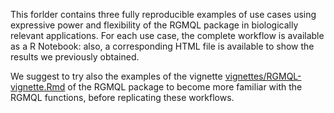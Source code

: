 This forlder contains three fully reproducible examples of use cases using expressive power and flexibility of the RGMQL package in biologically relevant applications.
For each use case, the complete workflow is available as a R Notebook: also, a corresponding HTML file is available to show the results we previously obtained.

We suggest to try also the examples of the vignette [vignettes/RGMQL-vignette.Rmd](vignettes/RGMQL-vignette.Rmd) of the RGMQL package to become more familiar with the RGMQL functions, before replicating these workflows. 
